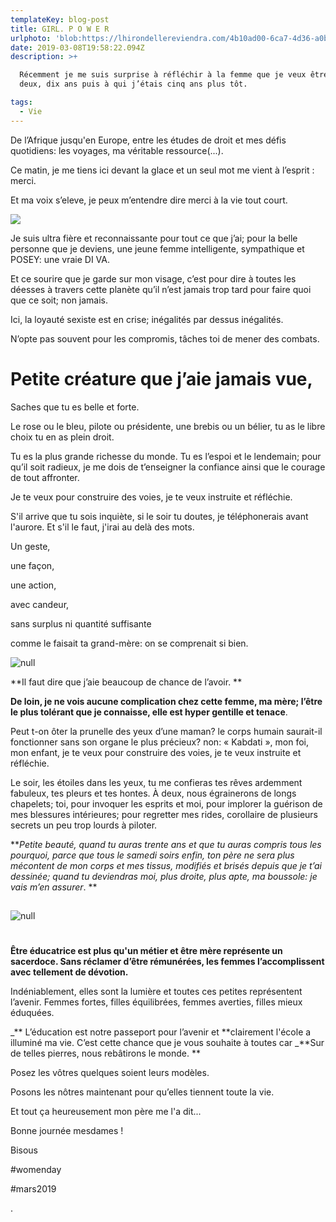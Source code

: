 ```yaml
---
templateKey: blog-post
title: GIRL. P O W E R
urlphoto: 'blob:https://lhirondellereviendra.com/4b10ad00-6ca7-4d36-a0b4-a3de5200c339'
date: 2019-03-08T19:58:22.094Z
description: >+

  Récemment je me suis surprise à réfléchir à la femme que je veux être dans
  deux, dix ans puis à qui j’étais cinq ans plus tôt. 

tags:
  - Vie
---
```

De l’Afrique jusqu'en Europe, entre les études de droit et mes défis quotidiens: les voyages, ma véritable ressource(...).

Ce matin, je me tiens ici devant la glace et un seul mot me vient à l’esprit : merci.

Et ma voix s’eleve, je peux m’entendre dire merci à la vie tout court.

![](/img/e89574a7-8235-4d04-b1de-4d57f8c24365.png)

Je suis ultra fière et reconnaissante pour tout ce que j’ai; pour la belle personne que je deviens, une jeune femme intelligente, sympathique et POSEY: une vraie DI VA.

Et ce sourire que je garde sur mon visage, c’est pour dire à toutes les déesses à travers cette planète qu’il n’est jamais trop tard pour faire quoi que ce soit; non jamais.

 Ici, la loyauté sexiste est en crise; inégalités par dessus inégalités. 

N’opte pas souvent pour les compromis, tâches toi de mener des combats. 

# Petite créature que j’aie jamais vue,

Saches que tu es belle et forte. 

Le rose ou le bleu, pilote ou présidente, une brebis ou un bélier, tu as le libre choix tu en as plein droit.

 Tu es la plus grande richesse du monde. Tu es l’espoi et le lendemain; pour qu’il soit radieux, je me dois de t’enseigner la confiance ainsi que le courage de tout affronter. 

Je te veux pour construire des voies, je te veux instruite et réfléchie.

S'il arrive que tu sois inquiète, si le soir tu doutes, je téléphonerais avant l'aurore.
 Et s'il le faut, j'irai au delà des mots.

Un geste, 

une façon, 

une action, 

avec candeur, 

sans surplus ni quantité suffisante 

comme le faisait ta grand-mère: on se comprenait si bien.

![null](/img/design-sans-titre.png)

**Il faut dire que j’aie beaucoup de chance de l’avoir. **

**De loin, je ne vois aucune complication chez cette femme, ma mère; l’être le plus tolérant que je connaisse, elle est hyper gentille et tenace**.

 Peut t-on ôter la prunelle des yeux d’une maman? le corps humain saurait-il fonctionner sans son organe le plus précieux? non: « Kabdati », mon foi, mon enfant, je te veux pour construire des voies, je te veux instruite et réfléchie.

Le soir, les étoiles dans les yeux, tu me confieras tes rêves ardemment fabuleux, tes pleurs et tes hontes. À deux, nous égrainerons de longs chapelets; toi, pour invoquer les esprits et moi, pour implorer la guérison de mes blessures intérieures; pour regretter mes rides, corollaire de plusieurs secrets un peu trop lourds à piloter.

**_Petite beauté, quand tu auras trente ans et que tu auras compris tous les pourquoi, parce que tous le samedi soirs enfin, ton père ne sera plus mécontent de mon corps et mes tissus, modifiés et brisés depuis que je t’ai dessinée; quand tu deviendras moi, plus droite, plus apte, ma boussole: je vais m’en assurer_.
**

## 

![null](/img/design-sans-titre-1-.png)

# 

**Être éducatrice est plus qu'un métier et être mère représente un sacerdoce. Sans réclamer d’être rémunérées, les femmes l’accomplissent avec tellement de dévotion.**

Indéniablement, elles sont la lumière et toutes ces petites représentent l’avenir.
 Femmes fortes, filles équilibrées, femmes averties, filles mieux éduquées. 

_**
L’éducation est notre passeport pour l’avenir et **clairement l'école a illuminé ma vie. C’est cette chance que je vous souhaite à toutes car _**Sur de telles pierres, nous rebâtirons le monde. **

Posez les vôtres quelques soient leurs modèles. 

Posons les nôtres maintenant pour qu’elles tiennent toute la vie.

Et tout ça heureusement mon père me l'a dit...

Bonne journée mesdames  !

Bisous

\#womenday

\#mars2019

.
